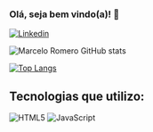 ### Olá, seja bem vindo(a)! 👋

[![Linkedin](https://img.shields.io/badge/LinkedIn-0077B5?style=for-the-badge&logo=linkedin&logoColor=white)](https://www.linkedin.com/in/marcelo-romero-1a6097289/)


![Marcelo Romero GitHub stats](https://github-readme-stats.vercel.app/api?username=marceloromerodolzam&show_icons=true&theme=radical)

[![Top Langs](https://github-readme-stats.vercel.app/api/top-langs/?username=marceloromerodolzam&layout=donut)](https://github.com/marceloromerodolzam/github-readme-stats)

## Tecnologias que utilizo:

![HTML5](https://img.shields.io/badge/HTML5-E34F26?style=for-the-badge&logo=html5&logoColor=white) ![JavaScript](https://img.shields.io/badge/JavaScript-F7DF1E?style=for-the-badge&logo=javascript&logoColor=black)<!-- ![TypeScript](https://img.shields.io/badge/TypeScript-007ACC?style=for-the-badge&logo=typescript&logoColor=white) ![Node.Js](https://img.shields.io/badge/Node.js-43853D?style=for-the-badge&logo=node.js&logoColor=white)-->
